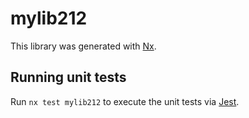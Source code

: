 # mylib212

This library was generated with [Nx](https://nx.dev).

## Running unit tests

Run `nx test mylib212` to execute the unit tests via [Jest](https://jestjs.io).
